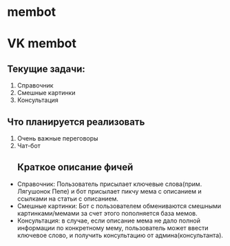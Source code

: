 # membot
<h1>VK membot</h1>
<div>
<h2>Текущие задачи:</h2>
<ol>
 <li>Справочник</li>
 <li>Смешные картинки</li>
 <li>Консультация</li>
</ol>
<h2>Что планируется реализовать</h2>
<ol>
 <li> Очень важные переговоры</li>
 <li> Чат-бот</li>
</ol>
<ul>
<h2>Краткое описание фичей</h2>
 <li>Справочник: Пользователь присылает ключевые слова(прим. Лягушонок Пепе) и бот присылает пикчу мема с описанием и ссылками на статьи с описанием.</li>
 <li>Смешные картинки: Бот с пользователем обмениваются смешными картинками/мемами за счет этого пополняется база мемов.</li>
 <li>Консультация: в случае, если описание мема не дало полной информации по конкретному мему, пользователь может ввести ключевое слово, и получить консультацию от админа(консультанта).</li> 
</ul>
</div>
